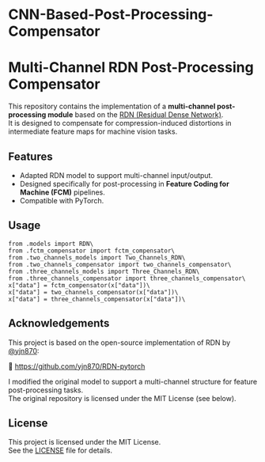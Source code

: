# CNN-Based-Post-Processing-Compensator
# Multi-Channel RDN Post-Processing Compensator

This repository contains the implementation of a **multi-channel post-processing module** based on the [RDN (Residual Dense Network)](https://github.com/yjn870/RDN-pytorch).  
It is designed to compensate for compression-induced distortions in intermediate feature maps for machine vision tasks.

## Features

- Adapted RDN model to support multi-channel input/output.
- Designed specifically for post-processing in **Feature Coding for Machine (FCM)** pipelines.
- Compatible with PyTorch.

## Usage

    from .models import RDN\
    from .fctm_compensator import fctm_compensator\
    from .two_channels_models import Two_Channels_RDN\
    from .two_channels_compensator import two_channels_compensator\
    from .three_channels_models import Three_Channels_RDN\
    from .three_channels_compensator import three_channels_compensator\
    x["data"] = fctm_compensator(x["data"])\
    x["data"] = two_channels_compensator(x["data"])\
    x["data"] = three_channels_compensator(x["data"])\
  

## Acknowledgements

This project is based on the open-source implementation of RDN by [@yjn870](https://github.com/yjn870):

🔗 https://github.com/yjn870/RDN-pytorch

I modified the original model to support a multi-channel structure for feature post-processing tasks.  
The original repository is licensed under the MIT License (see below).

## License

This project is licensed under the MIT License.  
See the [LICENSE](LICENSE) file for details.
